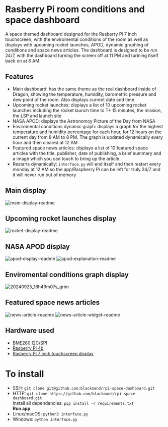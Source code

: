 # Rasberry Pi room conditions and space dashboard
A space themed dashboard designed for the Rasberry Pi 7 inch touchscreen, with the enviromental conditions of the room as well as displays with upcoming rocket launches, APOD, dynamic graphing of conditions and space news articles. The dashboard is designed to be run 24/7, with the dashboard turning the screen off at 11 PM and turining itself back on at 6 AM.
## Features
- Main dashboard: has the same theme as the real dashboard inside of Dragon, showing the temperature, humidity, barometric pressure and dew point of the room. Also displays current date and time
- Upcoming rocket launches: displays a list of 10 upcoming rocket launches including the rocket launch time to T+ 15 minutes, the mission, the LSP and launch site
- NASA APOD: displays the Astronomoy Picture of the Day from NASA
- Enviromental conditions dynamic graph: displays a graph for the highest temperature and humidity percentage for each hour, for 12 hours on the current day from 8 AM to 8 PM. The graph is updated dynamically every hour and then cleared at 12 AM
- Featured space news articles: displays a list of 10 featured space articles with the title, publisher, date of publishing, a brief summary and a image which you can touch to bring up the article
- Restarts dynamically: `interface.py` will end itself and then restart every monday at 12 AM so the app/Raspberry Pi can be left for truly 24/7 and it will never run out of memory
## Main display
![main-display-readme](https://github.com/user-attachments/assets/26ba2eb0-96d9-48ec-908c-a41ac638623c)
## Upcoming rocket launches display
![rocket-display-readme](https://github.com/user-attachments/assets/7134d208-6d69-4b9d-9fd5-c9d7605ba61f)
## NASA APOD display
![apod-display-readme](https://github.com/user-attachments/assets/b065e3b6-7c26-426f-a1fe-dca7ae76bcb1)
![apod-explanation-readme](https://github.com/user-attachments/assets/cfe526be-e197-42fb-a65c-68e80f6c4a03)
## Enviromental conditions graph display
![20240925_18h49m07s_grim](https://github.com/user-attachments/assets/0d28bc8c-19e9-4a9f-933d-213a14c325da)
## Featured space news articles
![news-article-readme](https://github.com/user-attachments/assets/6fcf1025-431d-4120-9550-8ffa588ff350)
![news-article-widget-readme](https://github.com/user-attachments/assets/c685dc97-a16c-488a-a2b4-28dccbe8f3da)
## Hardware used
- [BME280 I2C/SPI](https://learn.adafruit.com/adafruit-bme280-humidity-barometric-pressure-temperature-sensor-breakout/downloads)
- [Rasberry Pi 4b](https://www.raspberrypi.com/products/raspberry-pi-4-model-b/)
- [Rasberry Pi 7 inch touchscreen display](https://www.raspberrypi.com/products/raspberry-pi-touch-display/)
# To install
- SSH: `git clone git@github.com:blacknand/rpi-space-dashboard.git`     
- HTTP: `git clone https://github.com/blacknand/rpi-space-dashboard.git`     
Install all dependencies: ```pip install -r requirements.txt```      
**Run app**
- Linux/macOS: ```python3 interface.py```  
- Windows: ```python interface.py```

